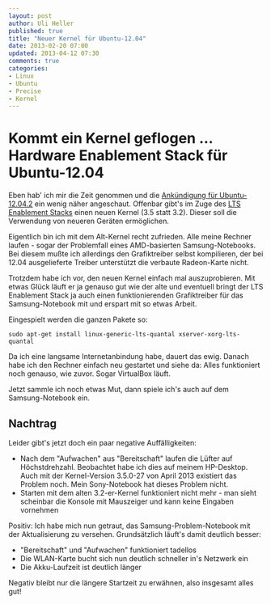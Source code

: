 ```yaml
---
layout: post
author: Uli Heller
published: true
title: "Neuer Kernel für Ubuntu-12.04"
date: 2013-02-20 07:00
updated: 2013-04-12 07:30
comments: true
categories: 
- Linux
- Ubuntu
- Precise
- Kernel
---
```


Kommt ein Kernel geflogen ... Hardware Enablement Stack für Ubuntu-12.04
========================================================================

Eben hab' ich mir die Zeit genommen und die 
[Ankündigung für Ubuntu-12.04.2](https://wiki.ubuntu.com/PrecisePangolin/ReleaseNotes/UbuntuDesktop)
ein wenig näher angeschaut. Offenbar gibt's im Zuge des
[LTS Enablement Stacks](https://wiki.ubuntu.com/Kernel/LTSEnablementStack) einen
neuen Kernel (3.5 statt 3.2). Dieser soll die Verwendung von neueren Geräten
ermöglichen.

Eigentlich bin ich mit dem Alt-Kernel recht zufrieden. Alle meine
Rechner laufen - sogar der Problemfall eines AMD-basierten Samsung-Notebooks.
Bei diesem mußte ich allerdings den Grafiktreiber selbst kompilieren, der bei
12.04 ausgelieferte Treiber unterstützt die verbaute Radeon-Karte nicht.

<!-- more -->

Trotzdem habe ich vor, den neuen Kernel einfach mal auszuprobieren.
Mit etwas Glück läuft er ja genauso gut wie der alte und eventuell
bringt der LTS Enablement Stack ja auch einen funktionierenden
Grafiktreiber für das Samsung-Notebook mit und erspart mit so etwas Arbeit.

Eingespielt werden die ganzen Pakete so:

```
sudo apt-get install linux-generic-lts-quantal xserver-xorg-lts-quantal 
```

Da ich eine langsame Internetanbindung habe, dauert das ewig.
Danach habe ich den Rechner einfach neu gestartet und siehe da: Alles
funktioniert noch genauso, wie zuvor. Sogar VirtualBox läuft.

Jetzt sammle ich noch etwas Mut, dann spiele ich's auch auf dem 
Samsung-Notebook ein.

Nachtrag
--------

Leider gibt's jetzt doch ein paar negative Auffälligkeiten:

* Nach dem "Aufwachen" aus "Bereitschaft" laufen die Lüfter auf Höchstdrehzahl.
  Beobachtet habe ich dies auf meinem HP-Desktop. Auch mit der Kernel-Version
  3.5.0-27 von April 2013 existiert das Problem noch. Mein Sony-Notebook hat
  dieses Problem nicht.
* Starten mit dem alten 3.2-er-Kernel funktioniert nicht mehr - man sieht
  scheinbar die Konsole mit Mauszeiger und kann keine Eingaben vornehmen

Positiv: Ich habe mich nun getraut, das Samsung-Problem-Notebook mit der
Aktualisierung zu versehen. Grundsätzlich läuft's damit deutlich besser:

* "Bereitschaft" und "Aufwachen" funktioniert tadellos
* Die WLAN-Karte bucht sich nun deutlich schneller in's Netzwerk ein
* Die Akku-Laufzeit ist deutlich länger

Negativ bleibt nur die längere Startzeit zu erwähnen, also insgesamt alles gut!
